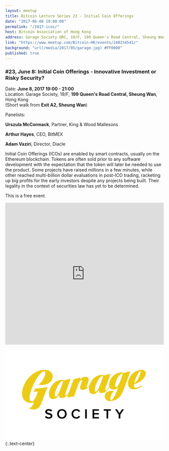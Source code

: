 ```yaml
---
layout: meetup
title: Bitcoin Lecture Series 23 - Initial Coin Offerings
date: "2017-06-08 19:00:00"
permalink: "/2017-icos/"
host: Bitcoin Association of Hong Kong
address: Garage Society QRC, 19/F, 199 Queen's Road Central, Sheung Wan, Hong Kong
link: "https://www.meetup.com/Bitcoin-HK/events/240234541/"
background: "url(/media/2017/05/garage.jpg) #FF0000"
published: true
---
```


### #23, June 8: Initial Coin Offerings - Innovative Investment or Risky Security?

Date: **June 8, 2017 19:00 - 21:00**     
Location: Garage Society, 19/F, **199 Queen's Road Central, Sheung Wan**, Hong Kong     
(Short walk from **Exit A2, Sheung Wan**)     

Panelists:

**Urszula McCormack**, Partner, King & Wood Mallesons 

**Arthur Hayes**, CEO, BitMEX 

**Adam Vaziri**, Director, Diacle 



Initial Coin Offerings (ICOs) are enabled by smart contracts, usually on the Ethereum blockchain. Tokens are often sold prior to any software development with the expectation that the token will later be needed to use the product. Some projects have raised millions in a few minutes, while other reached multi-billion dollar evaluations in post-ICO trading, racketing up big profits for the early investors despite any projects being built. Their legality in the context of securities law has yet to be determined.

This is a free event.

<iframe src="https://www.google.com/maps/embed?pb=!1m18!1m12!1m3!1d3691.8158024621976!2d114.14846525124635!3d22.28496628525968!2m3!1f0!2f0!3f0!3m2!1i1024!2i768!4f13.1!3m3!1m2!1s0x3404007c1a7e34cf%3A0xdd1cc60bfdd911c0!2sGarage+Society+QRC!5e0!3m2!1sen!2s!4v1495723892446" width="100%" height="450" frameborder="0" style="border:0" allowfullscreen></iframe>

[![Garage Society](/media/2017/05/garagesociety.png)](http://www.thegaragesociety.com/)
{:.text-center}
